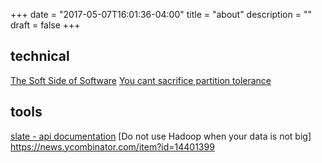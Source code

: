 +++
date = "2017-05-07T16:01:36-04:00"
title = "about"
description = ""
draft = false
+++

technical
--------
[The Soft Side of Software](http://queue.acm.org/detail.cfm?id=3092954)
[You cant sacrifice partition
tolerance](https://codahale.com/you-cant-sacrifice-partition-tolerance/)

tools
----
[slate - api documentation](https://github.com/lord/slate)
[Do not use Hadoop when your data is not big] https://news.ycombinator.com/item?id=14401399
